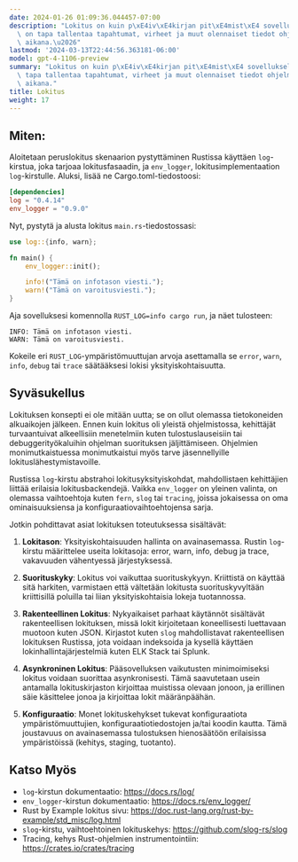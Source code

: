 ```yaml
---
date: 2024-01-26 01:09:36.044457-07:00
description: "Lokitus on kuin p\xE4iv\xE4kirjan pit\xE4mist\xE4 sovelluksellesi; se\
  \ on tapa tallentaa tapahtumat, virheet ja muut olennaiset tiedot ohjelman suorituksen\
  \ aikana.\u2026"
lastmod: '2024-03-13T22:44:56.363181-06:00'
model: gpt-4-1106-preview
summary: "Lokitus on kuin p\xE4iv\xE4kirjan pit\xE4mist\xE4 sovelluksellesi; se on\
  \ tapa tallentaa tapahtumat, virheet ja muut olennaiset tiedot ohjelman suorituksen\
  \ aikana."
title: Lokitus
weight: 17
---
```


## Miten:
Aloitetaan peruslokitus skenaarion pystyttäminen Rustissa käyttäen `log`-kirstua, joka tarjoaa lokitusfasaadin, ja `env_logger`, lokitusimplementaation `log`-kirstulle. Aluksi, lisää ne Cargo.toml-tiedostoosi:

```toml
[dependencies]
log = "0.4.14"
env_logger = "0.9.0"
```

Nyt, pystytä ja alusta lokitus `main.rs`-tiedostossasi:

```rust
use log::{info, warn};

fn main() {
    env_logger::init();

    info!("Tämä on infotason viesti.");
    warn!("Tämä on varoitusviesti.");
}
```

Aja sovelluksesi komennolla `RUST_LOG=info cargo run`, ja näet tulosteen:

```
INFO: Tämä on infotason viesti.
WARN: Tämä on varoitusviesti.
```

Kokeile eri `RUST_LOG`-ympäristömuuttujan arvoja asettamalla se `error`, `warn`, `info`, `debug` tai `trace` säätääksesi lokisi yksityiskohtaisuutta.

## Syväsukellus
Lokituksen konsepti ei ole mitään uutta; se on ollut olemassa tietokoneiden alkuaikojen jälkeen. Ennen kuin lokitus oli yleistä ohjelmistossa, kehittäjät turvaantuivat alkeellisiin menetelmiin kuten tulostuslauseisiin tai debuggerityökaluihin ohjelman suorituksen jäljittämiseen. Ohjelmien monimutkaistuessa monimutkaistui myös tarve jäsennellyille lokituslähestymistavoille.

Rustissa `log`-kirstu abstrahoi lokitusyksityiskohdat, mahdollistaen kehittäjien liittää erilaisia lokitusbackendejä. Vaikka `env_logger` on yleinen valinta, on olemassa vaihtoehtoja kuten `fern`, `slog` tai `tracing`, joissa jokaisessa on oma ominaisuuksiensa ja konfiguraatiovaihtoehtojensa sarja.

Jotkin pohdittavat asiat lokituksen toteutuksessa sisältävät:

1. **Lokitason**: Yksityiskohtaisuuden hallinta on avainasemassa. Rustin `log`-kirstu määrittelee useita lokitasoja: error, warn, info, debug ja trace, vakavuuden vähentyessä järjestyksessä.

2. **Suorituskyky**: Lokitus voi vaikuttaa suorituskykyyn. Kriittistä on käyttää sitä harkiten, varmistaen että vältetään lokitusta suorituskyvyltään kriittisillä poluilla tai liian yksityiskohtaisia lokeja tuotannossa.

3. **Rakenteellinen Lokitus**: Nykyaikaiset parhaat käytännöt sisältävät rakenteellisen lokituksen, missä lokit kirjoitetaan koneellisesti luettavaan muotoon kuten JSON. Kirjastot kuten `slog` mahdollistavat rakenteellisen lokituksen Rustissa, jota voidaan indeksoida ja kysellä käyttäen lokinhallintajärjestelmiä kuten ELK Stack tai Splunk.

4. **Asynkroninen Lokitus**: Pääsovelluksen vaikutusten minimoimiseksi lokitus voidaan suorittaa asynkronisesti. Tämä saavutetaan usein antamalla lokituskirjaston kirjoittaa muistissa olevaan jonoon, ja erillinen säie käsittelee jonoa ja kirjoittaa lokit määränpäähän.

5. **Konfiguraatio**: Monet lokituskehykset tukevat konfiguraatiota ympäristömuuttujien, konfiguraatiotiedostojen ja/tai koodin kautta. Tämä joustavuus on avainasemassa tulostuksen hienosäätöön erilaisissa ympäristöissä (kehitys, staging, tuotanto).

## Katso Myös
- `log`-kirstun dokumentaatio: https://docs.rs/log/
- `env_logger`-kirstun dokumentaatio: https://docs.rs/env_logger/
- Rust by Example lokitus sivu: https://doc.rust-lang.org/rust-by-example/std_misc/log.html
- `slog`-kirstu, vaihtoehtoinen lokituskehys: https://github.com/slog-rs/slog
- Tracing, kehys Rust-ohjelmien instrumentointiin: https://crates.io/crates/tracing
